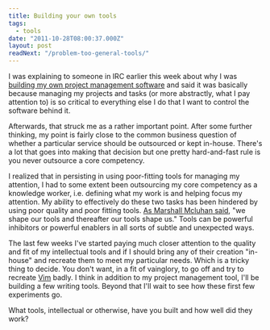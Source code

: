 ```yaml
---
title: Building your own tools
tags:
  - tools
date: "2011-10-28T08:00:37.000Z"
layout: post
readNext: "/problem-too-general-tools/"
---
```


I was explaining to someone in IRC earlier this week about why I was [building my own project management software][0] and said it was basically because managing my projects and tasks (or more abstractly, what I pay attention to) is so critical to everything else I do that I want to control the software behind it.

Afterwards, that struck me as a rather important point. After some further thinking, my point is fairly close to the common business question of whether a particular service should be outsourced or kept in-house. There's a lot that goes into making that decision but one pretty hard-and-fast rule is you never outsource a core competency.

I realized that in persisting in using poor-fitting tools for managing my attention, I had to some extent been outsourcing my core competency as a knowledge worker, i.e. defining what my work is and helping focus my attention. My ability to effectively do these two tasks has been hindered by using poor quality and poor fitting tools. [As Marshall Mcluhan said][1], "we shape our tools and thereafter our tools shape us." Tools can be powerful inhibitors or powerful enablers in all sorts of subtle and unexpected ways.

The last few weeks I've started paying much closer attention to the quality and fit of my intellectual tools and if I should bring any of their creation "in-house" and recreate them to meet my particular needs. Which is a tricky thing to decide. You don't want, in a fit of vainglory, to go off and try to recreate [Vim][2] badly. I think in addition to my project management tool, I'll be building a few writing tools. Beyond that I'll wait to see how these first few experiments go.

What tools, intellectual or otherwise, have you built and how well did they work?


[0]: /simplegtd
[1]: http://en.wikiquote.org/wiki/Marshall_McLuhan
[2]: http://en.wikipedia.org/wiki/Vim_(text_editor)
